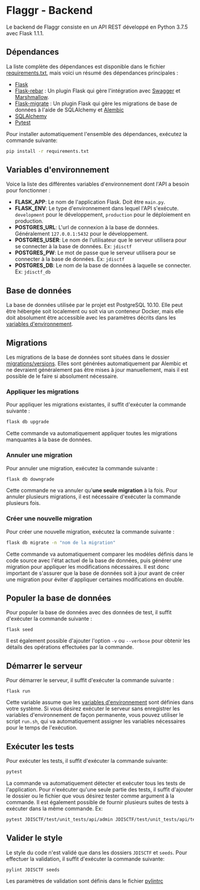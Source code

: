 
# Flaggr - Backend

Le backend de Flaggr consiste en un API REST développé en Python 3.7.5 avec Flask 1.1.1.

## Dépendances

La liste complète des dépendances est disponible dans le fichier [requirements.txt](requirements.txt), mais voici un résumé des dépendances principales :

* [Flask](https://flask.palletsprojects.com/en/1.1.x/)
* [Flask-rebar](https://flask-rebar.readthedocs.io/en/latest/) : Un plugin Flask qui gère l'intégration avec [Swagger](https://swagger.io/) et [Marshmallow](https://marshmallow.readthedocs.io/en/stable/).
* [Flask-migrate](https://flask-migrate.readthedocs.io/en/latest/) : Un plugin Flask qui gère les migrations de base de données à l'aide de SQLAlchemy et [Alembic](https://alembic.sqlalchemy.org/en/latest/)
* [SQLAlchemy](https://www.sqlalchemy.org/)
* [Pytest](https://docs.pytest.org/en/latest/)

Pour installer automatiquement l'ensemble des dépendances, exécutez la commande suivante:
```bash
pip install -r requirements.txt
```

## Variables d'environnement

Voice la liste des différentes variables d'environnement dont l'API a besoin pour fonctionner :

* **FLASK_APP**: Le nom de l'application Flask. Doit être `main.py`.
* **FLASK_ENV**: Le type d'environnement dans lequel l'API s'exécute. `development` pour le développement, `production` pour le déploiement en production.
* **POSTGRES_URL**: L'url de connexion à la base de données. Généralement `127.0.0.1:5432` pour le développement.
* **POSTGRES_USER**: Le nom de l'utilisateur que le serveur utilisera pour se connecter à la base de données. Ex: `jdisctf`
* **POSTGRES_PW**: Le mot de passe que le serveur utilisera pour se connecter à la base de données. Ex: `jdisctf`
* **POSTGRES_DB**: Le nom de la base de données à laquelle se connecter. Ex: `jdisctf_db`

## Base de données

La base de données utilisée par le projet est PostgreSQL 10.10. Elle peut être hébergée soit localement ou soit via un conteneur Docker, mais elle doit absolument être accessible avec les paramètres décrits dans les [variables d'environnement](#variables-denvironnement).

## Migrations

Les migrations de la base de données sont situées dans le dossier [migrations/versions](migrations/versions). Elles sont générées automatiquement par Alembic et ne devraient généralement pas être mises à jour manuellement, mais il est possible de le faire si absolument nécessaire.

### Appliquer les migrations

Pour appliquer les migrations existantes, il suffit d'exécuter la commande suivante :
```bash
flask db upgrade
```

Cette commande va automatiquement appliquer toutes les migrations manquantes à la base de données.

### Annuler une migration

Pour annuler une migration, exécutez la commande suivante :
```bash
flask db downgrade
```

Cette commande ne va annuler qu'**une seule migration** à la fois. Pour annuler plusieurs migrations, il est nécessaire d'exécuter la commande plusieurs fois.

### Créer une nouvelle migration

Pour créer une nouvelle migration, exécutez la commande suivante :
```bash
flask db migrate -n "nom de la migration"
```

Cette commande va automatiquement comparer les modèles définis dans le code source avec l'état actuel de la base de données, puis générer une migration pour appliquer les modifications nécessaires. Il est donc important de s'assurer que la base de données soit à jour avant de créer une migration pour éviter d'appliquer certaines modifications en double.

## Populer la base de données

Pour populer la base de données avec des données de test, il suffit d'exécuter la commande suivante :
```
flask seed
```

Il est également possible d'ajouter l'option `-v` ou `--verbose` pour obtenir les détails des opérations effectuées par la commande.

## Démarrer le serveur

Pour démarrer le serveur, il suffit d'exécuter la commande suivante :
```
flask run
```

Cette variable assume que les [variables d'environnement](#variables-denvironnement) sont définies dans votre système. Si vous désirez exécuter le serveur sans enregistrer les variables d'environnement de façon permanente, vous pouvez utiliser le script `run.sh`, qui va automatiquement assigner les variables nécessaires pour le temps de l'exécution.

## Exécuter les tests

Pour exécuter les tests, il suffit d'exécuter la commande suivante:
```bash
pytest
```

La commande va automatiquement détecter et exécuter tous les tests de l'application. Pour n'exécuter qu'une seule partie des tests, il suffit d'ajouter le dossier ou le fichier que vous désirez tester comme argument à la commande. Il est également possible de fournir plusieurs suites de tests à exécuter dans la même commande. Ex:
```bash
pytest JDISCTF/test/unit_tests/api/admin JDISCTF/test/unit_tests/api/test_auth.py
```

## Valider le style

Le style du code n'est validé que dans les dossiers `JDISCTF` et `seeds`. Pour effectuer la validation, il suffit d'exécuter la commande suivante:
```bash
pylint JDISCTF seeds
```

Les paramètres de validation sont définis dans le fichier [pylintrc](./pylintrc)
